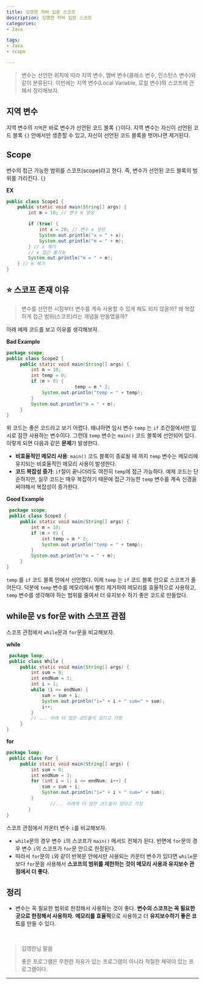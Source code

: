 ```yaml
---
title: 김영한 자바 입문 스코프
description: 김영한 자바 입문 스코프
categories:
- Java

tags:
- Java
- scope

---
```


> 변수는 선언한 위치에 따라 지역 변수, 멤버 변수(클래스 변수, 인스턴스 변수)와 같이 분류된다. 이번에는 지역 변수(Local Variable, 로컬 변수)와 스코프에 관해서 정리해보자.

<!-- more -->

## 지역 변수

지역 변수의 `지역`은 바로 변수가 선언된 코드 블록 `{}`이다. 지역 변수는 자신이 선언된 코드 블록 `{}` 안에서만 생존할 수 있고, 자신이 선언된 코드 블록을 벗어나면 제거된다.

## Scope
변수의 접근 가능한 범위를 스코프(scope)라고 한다. 즉, 변수가 선언된 코드 블록의 범위를 가리킨다. `{}`

**EX**
```java
public class Scope1 {
    public static void main(String[] args) {
        int m = 10; // 변수 m 생성

        if (true) {
            int x = 20; // 변수 x 생성
            System.out.println("x = " + x);
            System.out.println("m = " + m);
        } // x 제거
        // x 접근 불가능
        System.out.println("m = " + m);
    } // m 제거
}
```

## ⭐️ 스코프 존재 이유

> 변수를 선언한 시점부터 변수를 계속 사용할 수 있게 해도 되지 않을까? 왜 복잡하게 접근 범위(스코프)라는 개념을 만들었을까?

아래 예제 코드를 보고 이유를 생각해보자.

**Bad Example**
```java
package scope;
public class Scope2 {
     public static void main(String[] args) {
         int m = 10;
         int temp = 0;
         if (m > 0) {
						 temp = m * 2;
             System.out.println("temp = " + temp);
         }
         System.out.println("m = " + m);
     }
}
```

위 코드는 좋은 코드라고 보기 어렵다. 왜냐하면 임시 변수 `temp` 는 `if` 조건절에서만 임시로 잠깐 사용하는 변수이다. 그런데 `temp` 변수는 `main()` 코드 블록에 선언되어 있다. 이렇게 되면 다음과 같은 **문제**가 발생한다.

- **비효율적인 메모리 사용**: `main()` 코드 블록이 종료될 때 까지 `temp` 변수는 메모리에 유지되는 비효율적인 메모리 사용이 발생한다.
- **코드 복잡성 증가**: `if`절이 끝나더라도 여전히 `temp`에 접근 가능하다. 예제 코드는 단순하지만, 실무 코드는 매우 복잡하기 때문에 접근 가능한 `temp` 변수를 계속 신경을 써야해서 복잡성이 증가한다.

**Good Example**
```java
 package scope;
 public class Scope3 {
     public static void main(String[] args) {
         int m = 10;
         if (m > 0) {
             int temp = m * 2;
             System.out.println("temp = " + temp);
         }
         System.out.println("m = " + m);
     }
}
```
`temp` 를 `if` 코드 블록 안에서 선언했다. 이제 `temp` 는 `if` 코드 블록 안으로 스코프가 줄어든다. 덕분에 `temp` 변수를 메모리에서 빨리 제거하여 메모리를 효율적으로 사용하고, `temp` 변수를 생각해야 하는 범위를 줄여서 더 유지보수 하기 좋은 코드로 만들었다.


## while문 vs for문 with 스코프 관점

스코프 관점에서 `while`문과 `for`문을 비교해보자.

**while**
```java
 package loop;
 public class While {
     public static void main(String[] args) {
         int sum = 0;
         int endNum = 3;
         int i = 1;
         while (i <= endNum) {
             sum = sum + i;
             System.out.println("i=" + i + " sum=" + sum);
             i++;
         }
         // ... 아래 더 많은 코드들이 있다고 가정
     }
}
```

**for**
```java
package loop;
 public class For {
     public static void main(String[] args) {
         int sum = 0;
         int endNum = 3;
         for (int i = 1; i <= endNum; i++) {
             sum = sum + i;
             System.out.println("i=" + i + " sum=" + sum);
         }
				//... 아래에 더 많은 코드들이 있다고 가정 
		}
}
```

스코프 관점에서 카운터 변수 `i`를 비교해보자.

- `while`문의 경우 변수 `i`의 스코프가 `main()` 메서드 전체가 된다. 반면에 `for`문의 경우 변수 `i`의 스코프가 `for`문 안으로 한정된다.
- 따라서 `for`문의 `i`와 같이 반복문 안에서만 사용되는 카운터 변수가 있다면 `while`문 보다 `for`문을 사용해서 **스코프의 범위를 제한하는 것이 메모리 사용과 유지보수 관점에서 더 좋다.**

## 정리
- 변수는 꼭 필요한 범위로 한정해서 사용하는 것이 좋다. **변수의 스코프는 꼭 필요한 곳으로 한정해서 사용하자.** **메모리를 효율적**으로 사용하고 더 **유지보수하기 좋은 코드**를 만들 수 있다.

<br>

> 김영한님 말씀
>
> 좋은 프로그램은 무한한 자유가 있는 프로그램이 아니라 적절한 제약이 있는 프로그램이다.


---
